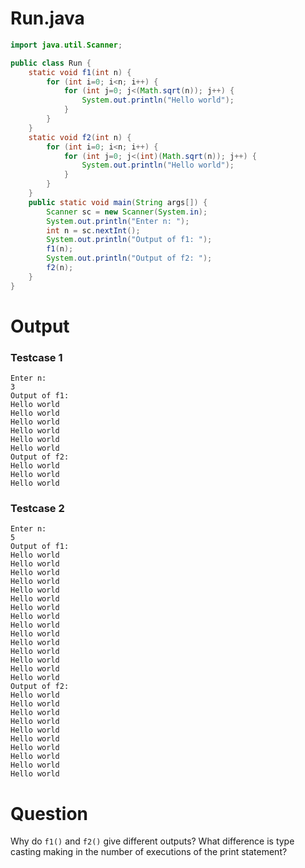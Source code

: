 # Run.java

```java
import java.util.Scanner;

public class Run {
	static void f1(int n) {
		for (int i=0; i<n; i++) {
			for (int j=0; j<(Math.sqrt(n)); j++) {
				System.out.println("Hello world");
			}
		}
	}
	static void f2(int n) {
		for (int i=0; i<n; i++) {
			for (int j=0; j<(int)(Math.sqrt(n)); j++) {
				System.out.println("Hello world");
			}
		}
	}
	public static void main(String args[]) {
		Scanner sc = new Scanner(System.in);
		System.out.println("Enter n: ");
		int n = sc.nextInt();
		System.out.println("Output of f1: ");
		f1(n);
		System.out.println("Output of f2: ");
		f2(n);
	}
}
```

# Output

### Testcase 1

```
Enter n:
3
Output of f1:
Hello world
Hello world
Hello world
Hello world
Hello world
Hello world
Output of f2:
Hello world
Hello world
Hello world
```

### Testcase 2

```
Enter n:
5
Output of f1:
Hello world
Hello world
Hello world
Hello world
Hello world
Hello world
Hello world
Hello world
Hello world
Hello world
Hello world
Hello world
Hello world
Hello world
Hello world
Output of f2:
Hello world
Hello world
Hello world
Hello world
Hello world
Hello world
Hello world
Hello world
Hello world
Hello world
```

# Question

Why do `f1()` and `f2()` give different outputs?
What difference is type casting making in the number of executions of the print statement?